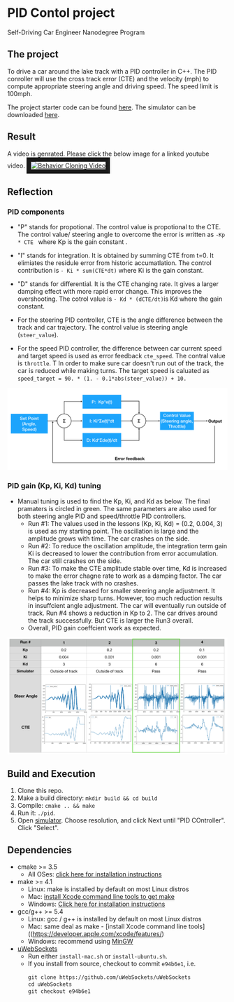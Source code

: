 # PID Contol project
Self-Driving Car Engineer Nanodegree Program
   

## The project
To drive a car around the lake track with a PID controller in C++. The PID conroller will use the cross track error (CTE) and the velocity (mph) to compute appropriate steering angle and driving speed. The speed limit is 100mph.

The project starter code can be found [here](https://github.com/udacity/CarND-PID-Control-Project). 
The simulator can be downloaded [here](https://github.com/udacity/self-driving-car-sim/releases).

## Result
A video is genrated. Please click the below image for a linked youtube video.
<a href="http://www.youtube.com/watch?v=tUYXG7Axgyg
" target="_blank"><img src="http://img.youtube.com/vi/tUYXG7Axgyg/0.jpg" 
alt="Behavior Cloning Video" width="720" height="540" border="10" /></a>

## Reflection

### PID components

* "P" stands for propotional. The control value is propotional to the CTE.  The control value/ steering angle to overcome the error is written as `-Kp * CTE ` where Kp is the gain constant .

* "I" stands for integration. It is obtained by summing CTE from t=0. It elimiates the residule error from historic accumatlation.  The control contribution is `- Ki * sum(CTE*dt)` where Ki is the gain constant.

* "D" stands for differential. It is the CTE changing rate. It gives a larger damping effect with more rapid error change. This improves the overshooting. The cotrol value is `- Kd * (dCTE/dt)`is Kd where the gain constant.

* For the steering PID controller, CTE is the angle difference between the track and car trajectory. The control value is steering angle (`steer_value`). 

* For the speed PID controller, the difference between car current speed and target speed is used as error feedback `cte_speed`. The contral value is `throttle`. T In order to make sure car doesn't run out of the track, the car is reduced while making turns. The target speed is caluated as `speed_target = 90. * (1. - 0.1*abs(steer_value)) + 10.` 

![PIDflow](README_image/pic2_PIDflow.png)

### PID gain (Kp, Ki, Kd) tuning
* Manual tuning is used to find the Kp, Ki, and Kd as below. The final pramaters is circled in green. The same parameters are also used for both steering angle PID and speed/throttle PID controllers.
	- Run #1: The values used in the lessons (Kp, Ki, Kd) = (0.2, 0.004, 3) is used as my starting point. The oscillation is large and the amplitude grows with time. The car crashes on the side.
	- Run #2: To reduce the oscillation amplitude, the integration term gain Ki is decreased to lower the contribution from error accumulation. The car still crashes on the side.
	- Run #3: To make the CTE amplitude stable over time, Kd is increased to make the error chagne rate to work as a damping factor. The car passes the lake track with no crashes.
	- Run #4: Kp is decreased for smaller steering angle adjustment. It helps to minimize sharp turns. However, too much reduction results in insuffcient angle adjustment. The car will eventually run outside of track. Run #4 shows a reduction in Kp to 2. The car drives around the track successfully. But CTE is larger the Run3 overall. 
	- Overall, PID gain coeffcient work as expected. 

![TuningSummary](README_image/pic1_TuningSummary.png)


## Build and Execution

1. Clone this repo.
2. Make a build directory: `mkdir build && cd build`
3. Compile: `cmake .. && make`
4. Run it: `./pid`.
5. Open [simulator](https://github.com/udacity/self-driving-car-sim/releases). Choose resolution, and click Next until "PID COntroller". Click "Select". 


## Dependencies

* cmake >= 3.5
  * All OSes: [click here for installation instructions](https://cmake.org/install/)
* make >= 4.1
  * Linux: make is installed by default on most Linux distros
  * Mac: [install Xcode command line tools to get make](https://developer.apple.com/xcode/features/)
  * Windows: [Click here for installation instructions](http://gnuwin32.sourceforge.net/packages/make.htm)
* gcc/g++ >= 5.4
  * Linux: gcc / g++ is installed by default on most Linux distros
  * Mac: same deal as make - [install Xcode command line tools]((https://developer.apple.com/xcode/features/)
  * Windows: recommend using [MinGW](http://www.mingw.org/)
* [uWebSockets](https://github.com/uWebSockets/uWebSockets)
  * Run either `install-mac.sh` or `install-ubuntu.sh`.
  * If you install from source, checkout to commit `e94b6e1`, i.e.
    ```
    git clone https://github.com/uWebSockets/uWebSockets 
    cd uWebSockets
    git checkout e94b6e1
